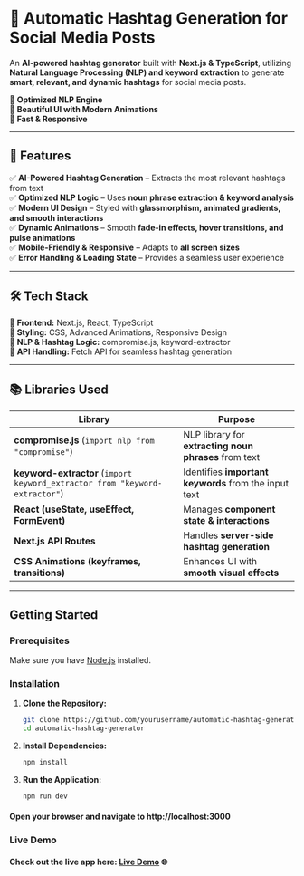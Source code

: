# 🚀 Automatic Hashtag Generation for Social Media Posts  

An **AI-powered hashtag generator** built with **Next.js & TypeScript**, utilizing **Natural Language Processing (NLP) and keyword extraction** to generate **smart, relevant, and dynamic hashtags** for social media posts.  

🔹 **Optimized NLP Engine**  
🔹 **Beautiful UI with Modern Animations**  
🔹 **Fast & Responsive**  

---

## 📌 Features  

✅ **AI-Powered Hashtag Generation** – Extracts the most relevant hashtags from text  
✅ **Optimized NLP Logic** – Uses **noun phrase extraction & keyword analysis**  
✅ **Modern UI Design** – Styled with **glassmorphism, animated gradients, and smooth interactions**  
✅ **Dynamic Animations** – Smooth **fade-in effects, hover transitions, and pulse animations**  
✅ **Mobile-Friendly & Responsive** – Adapts to **all screen sizes**  
✅ **Error Handling & Loading State** – Provides a seamless user experience  

---

## 🛠️ Tech Stack  

🔹 **Frontend:** Next.js, React, TypeScript  
🔹 **Styling:** CSS, Advanced Animations, Responsive Design  
🔹 **NLP & Hashtag Logic:** compromise.js, keyword-extractor  
🔹 **API Handling:** Fetch API for seamless hashtag generation  

---

## 📚 Libraries Used  

| Library               | Purpose |
|-----------------------|---------|
| **compromise.js** (`import nlp from "compromise"`) | NLP library for **extracting noun phrases** from text |
| **keyword-extractor** (`import keyword_extractor from "keyword-extractor"`) | Identifies **important keywords** from the input text |
| **React (useState, useEffect, FormEvent)** | Manages **component state & interactions** |
| **Next.js API Routes** | Handles **server-side hashtag generation** |
| **CSS Animations (keyframes, transitions)** | Enhances UI with **smooth visual effects** |

---

## Getting Started

### Prerequisites
Make sure you have [Node.js](https://nodejs.org/) installed.

### Installation

1. **Clone the Repository:**
   ```bash
   git clone https://github.com/yourusername/automatic-hashtag-generator.git
   cd automatic-hashtag-generator
2. **Install Dependencies:**
   ```bash
   npm install
3. **Run the Application:**
   ```bash
   npm run dev
#### Open your browser and navigate to http://localhost:3000

### Live Demo
#### Check out the live app here: [Live Demo](https://automatic-hashtag-generation.vercel.app/) 🌐
